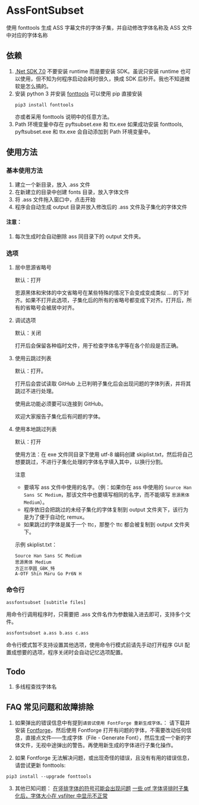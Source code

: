 # AssFontSubset
使用 fonttools 生成 ASS 字幕文件的字体子集，并自动修改字体名称及 ASS 文件中对应的字体名称

## 依赖
1. [.Net SDK 7.0](https://dotnet.microsoft.com/download/dotnet/7.0)
   不要安装 runtime 而是要安装 SDK。虽说只安装 runtime 也可以使用，但不知为何程序启动会耗时很久，换成 SDK 后秒开。我也不知道微软是怎么搞的。
   </br>
2. 安装 python 3 并安装 [fonttools](https://github.com/fonttools/fonttools)
   可以使用 pip 直接安装
   ```
   pip3 install fonttools
   ```
   亦或者采用 fonttools 说明中的任意方法。
   </br>
3. Path 环境变量中存在 pyftsubset.exe 和 ttx.exe
   如果成功安装 fonttools, pyftsubset.exe 和 ttx.exe 会自动添加到 Path 环境变量中。


## 使用方法

### 基本使用方法

1. 建立一个新目录，放入 .ass 文件
2. 在新建立的目录中创建 fonts 目录，放入字体文件
3. 将 .ass 文件拖入窗口中，点击开始
4. 程序会自动生成 output 目录并放入修改后的 .ass 文件及子集化的字体文件

#### 注意：
1. 每次生成时会自动删除 ass 同目录下的 output 文件夹。

### 选项

1. 居中思源省略号
   
   默认：打开
   
   思源黑体和宋体的中文省略号在某些特殊的情况下会变成变成类似 ... 的下对齐。如果不打开此选项，子集化后的所有的省略号都变成下对齐。打开后，所有的省略号会被居中对齐。

2. 调试选项
   
   默认：关闭
   
   打开后会保留各种临时文件，用于检查字体名字等在各个阶段是否正确。

3. 使用云跳过列表
   
   默认：打开。
   
   打开后会尝试读取 GitHub 上已判明子集化后会出现问题的字体列表，并将其跳过不进行处理。
   
   使用此功能必须要可以连接到 GitHub。

   欢迎大家报告子集化后有问题的字体。

4. 使用本地跳过列表

   默认：打开

   使用方法：在 exe 文件同目录下使用 utf-8 编码创建 skiplist.txt，然后将自己想要跳过，不进行子集化处理的字体名字填入其中，以换行分割。

   注意
   - 要填写 ass 文件中使用的名字。（例：如果你在 ass 中使用的 `Source Han Sans SC Medium`，那该文件中也要填写相同的名字，而不能填写 `思源黑体 Medium`）。
   - 程序依旧会把跳过的未经子集化的字体复制到 output 文件夹下，该行为是为了便于自动化 remux。
   - 如果跳过的字体是属于一个 ttc，那整个 ttc 都会被复制到 output 文件夹下。

   示例 skiplist.txt：
   ```
   Source Han Sans SC Medium
   思源黑体 Medium
   方正兰亭圆_GBK_特
   A-OTF Shin Maru Go Pr6N H
   ```

### 命令行

`assfontsubset [subtitle files]`

用命令行调用程序时，只需要把 .ass 文件名作为参数输入进去即可，支持多个文件。

`assfontsubset a.ass b.ass c.ass` 

命令行模式暂不支持设置其他选项，使用命令行模式前请先手动打开程序 GUI 配置成想要的选项，程序关闭时会自动记忆选项配置。



## Todo

1. 多线程查找字体名

## FAQ 常见问题和故障排除

1. 如果弹出的错误信息中有提到`请尝试使用 FontForge 重新生成字体。`： 请下载并安装 [Fontforge](https://fontforge.org/en-US/)，然后使用 Fontforge 打开有问题的字体，不需要改动任何信息，直接点文件——生成字体（File - Generate Font），然后生成一个新的字体文件，无视中途弹出的警告。再使用新生成的字体进行子集化操作。


2. 如果 Fontforge 无法解决问题，或出现奇怪的错误，且没有有用的错误信息，请尝试更新 fonttools:

```
pip3 install --upgrade fonttools
```

3. 其他已知问题：
   [在竖排字体的符号可能会出现问题](https://github.com/tastysugar/AssFontSubset/issues/5)
   [一些 otf 字体竖排时子集化后，字体大小在 vsfilter 中显示不正常](https://github.com/tastysugar/AssFontSubset/issues/2)